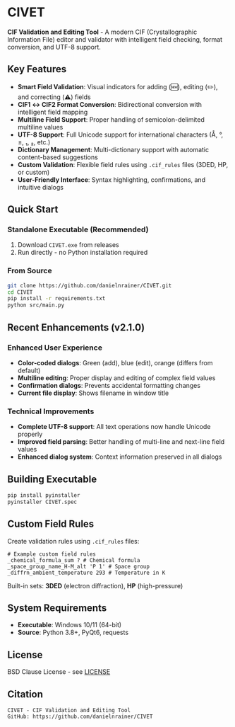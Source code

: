 # CIVET

**CIF Validation and Editing Tool** - A modern CIF (Crystallographic Information File) editor and validator with intelligent field checking, format conversion, and UTF-8 support.

## Key Features

- **Smart Field Validation**: Visual indicators for adding (🆕), editing (✏️), and correcting (⚠️) fields
- **CIF1 ↔ CIF2 Format Conversion**: Bidirectional conversion with intelligent field mapping
- **Multiline Field Support**: Proper handling of semicolon-delimited multiline values
- **UTF-8 Support**: Full Unicode support for international characters (Å, °, ±, ₁, ₂, etc.)
- **Dictionary Management**: Multi-dictionary support with automatic content-based suggestions
- **Custom Validation**: Flexible field rules using `.cif_rules` files (3DED, HP, or custom)
- **User-Friendly Interface**: Syntax highlighting, confirmations, and intuitive dialogs

## Quick Start

### Standalone Executable (Recommended)
1. Download `CIVET.exe` from releases
2. Run directly - no Python installation required

### From Source
```bash
git clone https://github.com/danielnrainer/CIVET.git
cd CIVET
pip install -r requirements.txt
python src/main.py
```

## Recent Enhancements (v2.1.0)

### Enhanced User Experience
- **Color-coded dialogs**: Green (add), blue (edit), orange (differs from default)
- **Multiline editing**: Proper display and editing of complex field values
- **Confirmation dialogs**: Prevents accidental formatting changes
- **Current file display**: Shows filename in window title

### Technical Improvements
- **Complete UTF-8 support**: All text operations now handle Unicode properly
- **Improved field parsing**: Better handling of multi-line and next-line field values
- **Enhanced dialog system**: Context information preserved in all dialogs

## Building Executable
```bash
pip install pyinstaller
pyinstaller CIVET.spec
```

## Custom Field Rules
Create validation rules using `.cif_rules` files:
```
# Example custom field rules
_chemical_formula_sum ? # Chemical formula
_space_group_name_H-M_alt 'P 1' # Space group
_diffrn_ambient_temperature 293 # Temperature in K
```

Built-in sets: **3DED** (electron diffraction), **HP** (high-pressure)

## System Requirements
- **Executable**: Windows 10/11 (64-bit)
- **Source**: Python 3.8+, PyQt6, requests

## License
BSD Clause License - see [LICENSE](LICENSE)

## Citation
```
CIVET - CIF Validation and Editing Tool
GitHub: https://github.com/danielnrainer/CIVET
```


